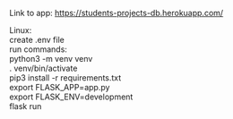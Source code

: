 Link to app: https://students-projects-db.herokuapp.com/

Linux:  
create .env file  
run commands:  
python3 -m venv venv  
. venv/bin/activate  
pip3 install -r requirements.txt  
export FLASK_APP=app.py  
export FLASK_ENV=development  
flask run  
